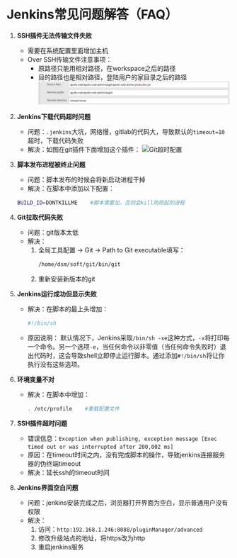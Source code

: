 # Jenkins常见问题解答（FAQ）

1. **SSH插件无法传输文件失败**
   - 需要在系统配置里面增加主机
   - Over SSH传输文件注意事项：
     - 原路径只能用相对路径，在workspace之后的路径
     - 目的路径也是相对路径，登陆用户的家目录之后的路径  
   ![SSH配置示例](image/image.png)

2. **Jenkins下载代码超时问题**
   - 问题：`.jenkins`大坑，网络慢，gitlab的代码大，导致默认的`timeout=10`超时，下载代码失败
   - 解决：如图在git插件下面增加这个插件：
   ![Git超时配置](image/image-1.png)

3. **脚本发布进程被终止问题**
   - 问题：脚本发布的时候会将新启动进程干掉
   - 解决：在脚本中添加以下配置：
   ```bash
   BUILD_ID=DONTKILLME    #脚本需要加，否则会kill刚刚起的进程
   ```

4. **Git拉取代码失败**
   - 问题：git版本太低
   - 解决：
     1. 全局工具配置 -> Git -> Path to Git executable填写：
        ```bash
        /home/dsm/soft/git/bin/git
        ```
     2. 重新安装新版本的git

5. **Jenkins运行成功但显示失败**
   - 解决：在脚本的最上头增加：
     ```bash
     #!/bin/sh
     ```
   - 原因说明：
     默认情况下，Jenkins采取`/bin/sh -xe`这种方式，`-x`将打印每一个命令。另一个选项`-e`，当任何命令以非零值（当任何命令失败时）退出代码时，这会导致shell立即停止运行脚本。通过添加`#!/bin/sh`将让你执行没有这些选项。

6. **环境变量不对**
   - 解决：在脚本中增加：
     ```bash
     . /etc/profile    #重载配置文件
     ```

7. **SSH插件超时问题**
   - 错误信息：`Exception when publishing, exception message [Exec timed out or was interrupted after 200,002 ms]`
   - 原因：在timeout时间之内，没有完成脚本的操作，导致jenkins连接服务器的伪终端timeout
   - 解决：延长ssh的timeout时间

8. **Jenkins界面空白问题**
   - 问题：jenkins安装完成之后，浏览器打开界面为空白，显示普通用户没有权限
   - 解决：
     1. 访问：`http:192.168.1.246:8088/pluginManager/advanced`
     2. 修改升级站点的地址，将https改为http
     3. 重启jenkins服务
